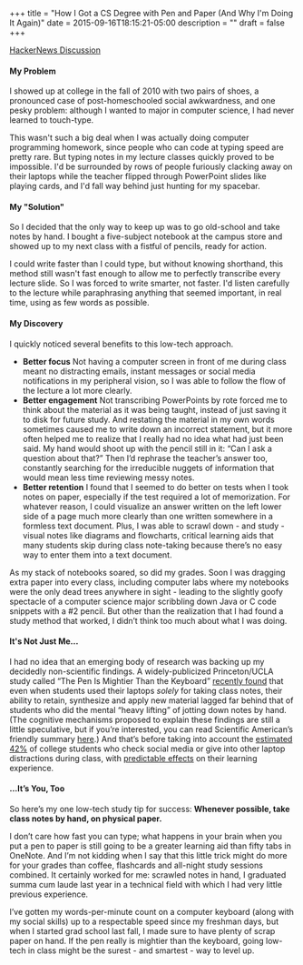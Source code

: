 +++
title = "How I Got a CS Degree with Pen and Paper (And Why I'm Doing It Again)"
date = 2015-09-16T18:15:21-05:00
description = ""
draft = false
+++

<a href="https://news.ycombinator.com/item?id=10981476">HackerNews Discussion</a>
<h4>My Problem</h4>
I showed up at college in the fall of 2010 with two pairs of shoes, a pronounced case of post-homeschooled social awkwardness, and one pesky problem: although I wanted to major in computer science, I had never learned to touch-type.

This wasn't such a big deal when I was actually doing computer programming homework, since people who can code at typing speed are pretty rare. But typing notes in my lecture classes quickly proved to be impossible. I'd be surrounded by rows of people furiously clacking away on their laptops while the teacher flipped through PowerPoint slides like playing cards, and I'd fall way behind just hunting for my spacebar.

<!--more-->
<h4>My "Solution"</h4>
So I decided that the only way to keep up was to go old-school and take notes by hand. I bought a five-subject notebook at the campus store and showed up to my next class with a fistful of pencils, ready for action.

I could write faster than I could type, but without knowing shorthand, this method still wasn't fast enough to allow me to perfectly transcribe every lecture slide. So I was forced to write smarter, not faster. I'd listen carefully to the lecture while paraphrasing anything that seemed important, in real time, using as few words as possible.
<h4>My Discovery</h4>
I quickly noticed several benefits to this low-tech approach.
<ul>
	<li><strong>Better focus</strong>
Not having a computer screen in front of me during class meant no distracting emails, instant messages or social media notifications in my peripheral vision, so I was able to follow the flow of the lecture a lot more clearly.</li>
	<li><strong>Better engagement</strong>
Not transcribing PowerPoints by rote forced me to think about the material as it was being taught, instead of just saving it to disk for future study. And restating the material in my own words sometimes caused me to write down an incorrect statement, but it more often helped me to realize that I really had no idea what had just been said. My hand would shoot up with the pencil still in it: “Can I ask a question about that?” Then I’d rephrase the teacher’s answer too, constantly searching for the irreducible nuggets of information that would mean less time reviewing messy notes.</li>
	<li><strong>Better retention</strong>
I found that I seemed to do better on tests when I took notes on paper, especially if the test required a lot of memorization. For whatever reason, I could visualize an answer written on the left lower side of a page much more clearly than one written somewhere in a formless text document. Plus, I was able to scrawl down - and study - visual notes like diagrams and flowcharts, critical learning aids that many students skip during class note-taking because there’s no easy way to enter them into a text document.</li>
</ul>
As my stack of notebooks soared, so did my grades. Soon I was dragging extra paper into every class, including computer labs where my notebooks were the only dead trees anywhere in sight - leading to the slightly goofy spectacle of a computer science major scribbling down Java or C code snippets with a #2 pencil. But other than the realization that I had found a study method that worked, I didn’t think too much about what I was doing.
<h4>It's Not Just Me...</h4>
I had no idea that an emerging body of research was backing up my decidedly non-scientific findings. A widely-publicized Princeton/UCLA study called “The Pen Is Mightier Than the Keyboard” <a href="http://pss.sagepub.com/content/early/2014/04/22/0956797614524581.abstract">recently found</a> that even when students used their laptops <em>solely</em> for taking class notes, their ability to retain, synthesize and apply new material lagged far behind that of students who did the mental “heavy lifting” of jotting down notes by hand. (The cognitive mechanisms proposed to explain these findings are still a little speculative, but if you’re interested, you can read Scientific American’s friendly summary <a href="http://www.scientificamerican.com/article/a-learning-secret-don-t-take-notes-with-a-laptop/">here</a>.) And that’s before<em> </em>taking into account the <a href="http://eric.ed.gov/?id=EJ893903">estimated 42%</a> of college students who check social media or give into other laptop distractions during class, with <a href="http://www.sciencedirect.com/science/article/pii/S0360131512002254">predictable effects</a> on their learning experience.
<h4>...It’s You, Too</h4>
So here’s my one low-tech study tip for success:
<strong>Whenever possible, take class notes by hand, on physical paper.</strong>

I don’t care how fast you can type; what happens in your brain when you put a pen to paper is still going to be a greater learning aid than fifty tabs in OneNote. And I’m not kidding when I say that this little trick might do more for your grades than coffee, flashcards and all-night study sessions combined. It certainly worked for me: scrawled notes in hand, I graduated summa cum laude last year in a technical field with which I had very little previous experience.

I’ve gotten my words-per-minute count on a computer keyboard (along with my social skills) up to a respectable speed since my freshman days, but when I started grad school last fall, I made sure to have plenty of scrap paper on hand. If the pen really is mightier than the keyboard, going low-tech in class might be the surest - and smartest - way to level up.